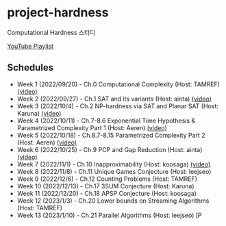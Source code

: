 # project-hardness
Computational Hardness 스터디

[YouTube Playlist](https://www.youtube.com/playlist?list=PLT8wp0ylhRbN8HW67yKlNmkzdzs7MYPQI)

## Schedules
* Week 1 (2022/09/20) - Ch.0 Computational Complexity (Host: TAMREF) [(video)](https://youtu.be/ppL3nn9QuRU)
* Week 2 (2022/09/27) - Ch.1 SAT and its variants (Host: ainta) [(video)](https://youtu.be/cAhClQ4Fhio)
* Week 3 (2022/10/4) - Ch.2 NP-hardness via SAT and Planar SAT (Host: Karuna) [(video)](https://youtu.be/bMrpGwAyCHw)
* Week 4 (2022/10/11) - Ch.7-8.6 Exponential Time Hypothesis & Parametrized Complexity Part 1 (Host: Aeren) [(video)](https://youtu.be/6IoVgKRZxv8)
* Week 5 (2022/10/18) - Ch.8.7-8.15 Parametrized Complexity Part 2 (Host: Aeren) [(video)](https://youtu.be/zWwsIy7OKf0)
* Week 6 (2022/10/25) - Ch.9 PCP and Gap Reduction (Host: ainta) [(video)](https://youtu.be/veN4z-TsLf4)
* Week 7 (2022/11/1) - Ch.10 Inapproximability (Host: koosaga) [(video)](https://youtu.be/sCMwai0ZUdc)
* Week 8 (2022/11/8) - Ch.11 Unique Games Conjecture (Host: leejseo)
* Week 9 (2022/12/6) - Ch.12 Counting Problems (Host: TAMREF)
* Week 10 (2022/12/13) - Ch.17 3SUM Conjecture (Host: Karuna)
* Week 11 (2022/12/20) - Ch.18 APSP Conjecture (Host: koosaga)
* Week 12 (2023/1/3) - Ch.20 Lower bounds on Streaming Algorithms (Host: TAMREF)
* Week 13 (2023/1/10) - Ch.21 Parallel Algorithms (Host: leejseo)
[P
